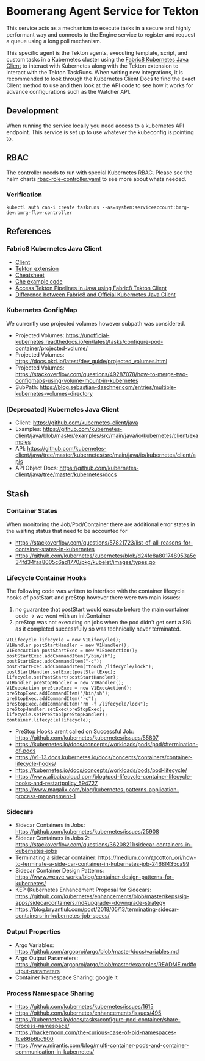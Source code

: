 # Boomerang Agent Service for Tekton

This service acts as a mechanism to execute tasks in a secure and highly performant way and connects to the Engine
service to register and request a queue using a long poll mechanism.

This specific agent is the Tekton agents, executing template, script, and custom tasks in a Kubernetes cluster using
the [Fabric8 Kubernetes Java Client](https://github.com/fabric8io/kubernetes-client) to interact with Kubernetes
along with the Tekton extension to interact with the Tekton TaskRuns. When writing new integrations, it is
recommended to look through the Kubernetes Client Docs to find the exact Client method to use and then look at the API
code to see how it works for advance configurations such as the Watcher API.

## Development

When running the service locally you need access to a kubernetes API endpoint. This service is set up to use whatever
the kubeconfig is pointing to.

## RBAC

The controller needs to run with special Kubernetes RBAC. Please see the helm
charts [rbac-role-controller.yaml](https://github.com/boomerang-io/charts/blob/main/bmrg-flow/templates/rbac-role-controller.yaml)
to see more about whats needed.

### Verification

`kubectl auth can-i create taskruns --as=system:serviceaccount:bmrg-dev:bmrg-flow-controller`

## References

### Fabric8 Kubernetes Java Client

- [Client](https://github.com/fabric8io/kubernetes-client)
- [Tekton extension](https://github.com/fabric8io/kubernetes-client/tree/master/extensions/tekton)
- [Cheatsheet](https://github.com/fabric8io/kubernetes-client/blob/master/doc/CHEATSHEET.md)
- [Che example code](https://www.programcreek.com/java-api-examples/?code=eclipse%2Fche%2Fche-master%2Finfrastructures%2Fkubernetes%2Fsrc%2Fmain%2Fjava%2Forg%2Feclipse%2Fche%2Fworkspace%2Finfrastructure%2Fkubernetes%2Fnamespace%2FKubernetesPersistentVolumeClaims.java#)
- [Access Tekton Pipelines in Java using Fabric8 Tekton Client](https://itnext.io/access-tekton-pipelines-in-java-using-fabric8-tekton-client-bd727bd5806a)
- [Difference between Fabric8 and Official Kubernetes Java Client](https://itnext.io/difference-between-fabric8-and-official-kubernetes-java-client-3e0a994fd4af)

### Kubernetes ConfigMap

We currently use projected volumes however subpath was considered.

- Projected
  Volumes: https://unofficial-kubernetes.readthedocs.io/en/latest/tasks/configure-pod-container/projected-volume/
- Projected Volumes: https://docs.okd.io/latest/dev_guide/projected_volumes.html
- Projected
  Volumes: https://stackoverflow.com/questions/49287078/how-to-merge-two-configmaps-using-volume-mount-in-kubernetes
- SubPath: https://blog.sebastian-daschner.com/entries/multiple-kubernetes-volumes-directory

### [Deprecated] Kubernetes Java Client

- Client: https://github.com/kubernetes-client/java
- Examples: https://github.com/kubernetes-client/java/blob/master/examples/src/main/java/io/kubernetes/client/examples
- API: https://github.com/kubernetes-client/java/tree/master/kubernetes/src/main/java/io/kubernetes/client/apis
- API Object Docs: https://github.com/kubernetes-client/java/tree/master/kubernetes/docs

## Stash

### Container States

When monitoring the Job/Pod/Container there are additional error states in the waiting status that need to be accounted
for

- https://stackoverflow.com/questions/57821723/list-of-all-reasons-for-container-states-in-kubernetes
- https://github.com/kubernetes/kubernetes/blob/d24fe8a801748953a5c34fd34faa8005c6ad1770/pkg/kubelet/images/types.go

### Lifecycle Container Hooks

The following code was written to interface with the container lifecycle hooks of postStart and preStop however there
were two main issues:

1. no guarantee that postStart would execute before the main container code -> we went with an initContainer
2. preStop was not executing on jobs when the pod didn't get sent a SIG as it completed successfully so was technically
   never terminated.

```
V1Lifecycle lifecycle = new V1Lifecycle();
V1Handler postStartHandler = new V1Handler();
V1ExecAction postStartExec = new V1ExecAction();
postStartExec.addCommandItem("/bin/sh");
postStartExec.addCommandItem("-c");
postStartExec.addCommandItem("touch /lifecycle/lock");
postStartHandler.setExec(postStartExec);
lifecycle.setPostStart(postStartHandler);
V1Handler preStopHandler = new V1Handler();
V1ExecAction preStopExec = new V1ExecAction();
preStopExec.addCommandItem("/bin/sh");
preStopExec.addCommandItem("-c");
preStopExec.addCommandItem("rm -f /lifecycle/lock");
preStopHandler.setExec(preStopExec);
lifecycle.setPreStop(preStopHandler);
container.lifecycle(lifecycle);
```

- PreStop Hooks arent called on Successful Job: https://github.com/kubernetes/kubernetes/issues/55807
- https://kubernetes.io/docs/concepts/workloads/pods/pod/#termination-of-pods
- https://v1-13.docs.kubernetes.io/docs/concepts/containers/container-lifecycle-hooks/
- https://kubernetes.io/docs/concepts/workloads/pods/pod-lifecycle/
- https://www.alibabacloud.com/blog/pod-lifecycle-container-lifecycle-hooks-and-restartpolicy_594727
- https://www.magalix.com/blog/kubernetes-patterns-application-process-management-1

### Sidecars

- Sidecar Containers in Jobs: https://github.com/kubernetes/kubernetes/issues/25908
- Sidecar Containers in Jobs 2: https://stackoverflow.com/questions/36208211/sidecar-containers-in-kubernetes-jobs
- Terminating a sidecar
  container: https://medium.com/@cotton_ori/how-to-terminate-a-side-car-container-in-kubernetes-job-2468f435ca99
- Sidecar Container Design Patterns: https://www.weave.works/blog/container-design-patterns-for-kubernetes/
- KEP (Kubernetes Enhancement Proposal for
  Sidecars: https://github.com/kubernetes/enhancements/blob/master/keps/sig-apps/sidecarcontainers.md#upgrade--downgrade-strategy
- https://blog.bryantluk.com/post/2018/05/13/terminating-sidecar-containers-in-kubernetes-job-specs/

### Output Properties

- Argo Variables: https://github.com/argoproj/argo/blob/master/docs/variables.md
- Argo Output Parameters: https://github.com/argoproj/argo/blob/master/examples/README.md#output-parameters
- Container Namespace Sharing: google it

### Process Namespace Sharing

- https://github.com/kubernetes/kubernetes/issues/1615
- https://github.com/kubernetes/enhancements/issues/495
- https://kubernetes.io/docs/tasks/configure-pod-container/share-process-namespace/
- https://hackernoon.com/the-curious-case-of-pid-namespaces-1ce86b6bc900
- https://www.mirantis.com/blog/multi-container-pods-and-container-communication-in-kubernetes/

